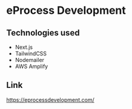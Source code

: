 # eProcess Development 


## Technologies used
- Next.js
- TailwindCSS
- Nodemailer
- AWS Amplify
  
## Link 
https://eprocessdevelopment.com/




